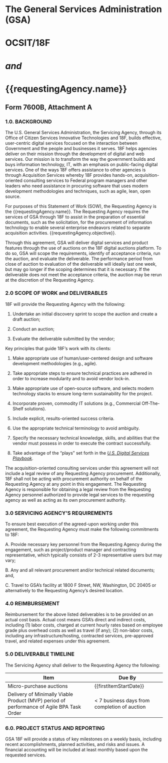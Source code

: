 # The General Services Administration (GSA)

# OCSIT/18F

# *and*

# {{requestingAgency.name}}

## Form 7600B, Attachment A

### 1.0. BACKGROUND

The U.S. General Services Administration, the Servicing Agency, through its Office of Citizen Services Innovative Technologies and 18F, builds effective, user-centric digital services focused on the interaction between Government and the people and businesses it serves. 18F helps agencies deliver on their mission through the development of digital and web services. Our mission is to transform the way the government builds and buys information technology, IT, with an emphasis on public-facing digital services. One of the ways 18F offers assistance to other agencies is through Acquisition Services whereby 18F provides hands-on, acquisition-oriented consulting services to Federal program managers and other leaders who need assistance in procuring software that uses modern development methodologies and techniques, such as agile, lean, open source.

For purposes of this Statement of Work (SOW), the Requesting Agency is the {{requestingAgency.name}}. The Requesting Agency requires the services of GSA through 18F to assist in the preparation of essential documents, such as the solicitation, for the procurement of information technology to enable several enterprise endeavors related to separate acquisition activities. {{requestingAgency.objective}}.

Through this agreement, GSA will deliver digital services and product features through the use of auctions on the 18F digital auctions platform. To do so, GSA will scope the requirements, identify of acceptance criteria, run the auction, and evaluate the deliverable. The performance period from close of auction to evaluation of the deliverable will ideally last one week, but may go longer if the scoping determines that it is necessary. If the deliverable does not meet the acceptance criteria, the auction may be rerun at the discretion of the Requesting Agency.

### 2.0 SCOPE OF WORK and DELIVERABLES

18F will provide the Requesting Agency with the following:

1.  Undertake an initial discovery sprint to scope the auction and create a draft auction;

2.  Conduct an auction;

3.  Evaluate the deliverable submitted by the vendor;

Key principles that guide 18F’s work with its clients:

1.  Make appropriate use of human/user-centered design and software development methodologies (e.g., agile).

2.  Take appropriate steps to ensure technical practices are adhered in order to increase modularity and to avoid vendor lock-in.

3.  Make appropriate use of open-source software, and selects modern technology stacks to ensure long-term sustainability for the project.

4.  Incorporate proven, commodity IT solutions (e.g., Commercial Off-The-Shelf solutions).

5.  Include explicit, results-oriented success criteria.

6.  Use the appropriate technical terminology to avoid ambiguity.

7.  Specify the necessary technical knowledge, skills, and abilities that the vendor must possess in order to execute the contract successfully.

8.  Take advantage of the “plays” set forth in the *[U.S. Digital Services Playbook](https://playbook.cio.gov/)*.

The acquisition-oriented consulting services under this agreement will
not include a legal review of any Requesting Agency procurement.
Additionally, 18F shall not be acting with procurement authority on
behalf of the Requesting Agency at any point in this engagement. The
Requesting Agency is responsible for obtaining a legal review from the
Requesting Agency personnel authorized to provide legal services to the
requesting agency as well as acting as its own procurement authority.

### 3.0 SERVICING AGENCY’S REQUIREMENTS

To ensure best execution of the agreed-upon working under this agreement, the Requesting Agency must make the following commitments to 18F:

A.  Provide necessary key personnel from the Requesting Agency during the engagement, such as project/product manager and contracting representative, which typically consists of 2-3 representative users but may vary;

B.  Any and all relevant procurement and/or technical related documents; and,

C.  Travel to GSA’s facility at 1800 F Street, NW, Washington, DC 20405 or alternatively to the Requesting Agency’s desired location.

### 4.0 REIMBURSEMENT

Reimbursement for the above listed deliverables is to be provided on an actual cost basis. Actual cost means GSA’s direct and indirect costs, including (1) labor costs, charged at current hourly rates based on employee grade plus overhead costs as well as travel (if any); (2) non-labor costs, including any infrastructure/hosting, contracted services, pre-approved travel, and related expenses under this agreement.

### 5.0 DELIVERABLE TIMELINE

The Servicing Agency shall deliver to the Requesting Agency the following:

| Item | Due By |
|------------------------------------------------------------------------------------------|----------------------------------------------|
| Micro-purchase auctions | {{firstItemStartDate}} |
| Delivery of Minimally Viable Product (MVP) period of performance of Agile BPA Task Order | < 7 business days from completion of auction |

### 6.0. PROJECT STATUS AND REPORTING

GSA 18F will provide a status of key milestones on a weekly basis, including recent accomplishments, planned activities, and risks and issues. A financial accounting will be included at least monthly based upon the requested services.
